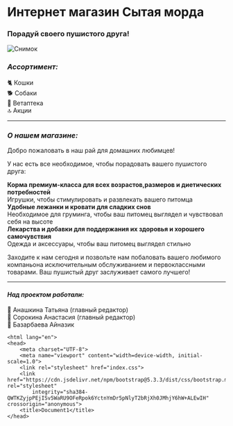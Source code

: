 # **Интернет магазин Сытая морда**
### Порадуй своего пушистого друга!    
![Снимок](https://github.com/popaleonchika2000/kotopes_shop/assets/171007195/ca7ee564-3f01-49a0-b08b-a520961997d5)    


### *Ассортимент:*

🐈 Кошки    
🐕 Собаки    
🏥 Ветаптека    
🔝 Акции    
___
### *О нашем магазине:*    
Добро пожаловать в наш рай для домашних любимцев!   

У нас есть все необходимое, чтобы порадовать вашего пушистого друга:  

**Корма премиум-класса для всех возрастов,размеров и диетических потребностей**    
Игрушки, чтобы стимулировать и развлекать вашего питомца    
**Удобные лежанки и кровати для сладких снов**    
Необходимое для груминга, чтобы ваш питомец выглядел и чувствовал себя на высоте    
**Лекарства и добавки для поддержания их здоровья и хорошего самочувствия**    
Одежда и аксессуары, чтобы ваш питомец выглядел стильно    

Заходите к нам сегодня и позвольте нам побаловать вашего любимого компаньона исключительным обслуживанием и первоклассными товарами. Ваш пушистый друг заслуживает самого лучшего!
___

#### *Над проектом работали:*
👸 Анашкина Татьяна (главный редактор)        
👧 Сорокина Анастасия (главный редактор)          
👧 Базарбаева Айназик    


``` 
<html lang="en">
<head>
    <meta charset="UTF-8">
    <meta name="viewport" content="width=device-width, initial-scale=1.0">
    <link rel="stylesheet" href="index.css">
    <link href="https://cdn.jsdelivr.net/npm/bootstrap@5.3.3/dist/css/bootstrap.min.css" rel="stylesheet"
        integrity="sha384-QWTKZyjpPEjISv5WaRU9OFeRpok6YctnYmDr5pNlyT2bRjXh0JMhjY6hW+ALEwIH" crossorigin="anonymous">
    <title>Document1</title>
</head>
```
